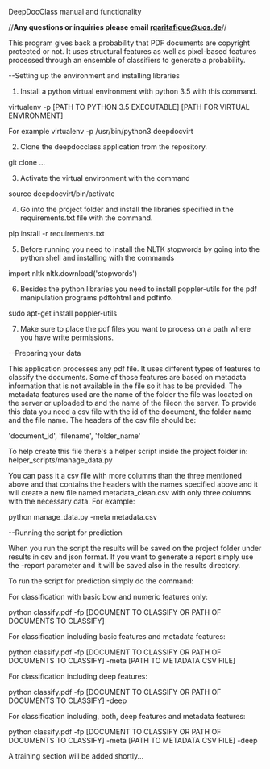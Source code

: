 DeepDocClass manual and functionality

//**Any questions or inquiries please email rgaritafigue@uos.de**//

This program gives back a probability that PDF documents are copyright protected or not.
It uses structural features as well as pixel-based features processed through an ensemble of classifiers to generate a probability.

--Setting up the environment and installing libraries

1. Install a python virtual environment with python 3.5 with this command.

virtualenv -p [PATH TO PYTHON 3.5 EXECUTABLE] [PATH FOR VIRTUAL ENVIRONMENT]

For example virtualenv -p /usr/bin/python3 deepdocvirt

2. Clone the deepdocclass application from the repository.

git clone ...

3. Activate the virtual environment with the command

source deepdocvirt/bin/activate

4. Go into the project folder and install the libraries specified in the requirements.txt file with the command.

pip install -r requirements.txt

5. Before running you need to install the NLTK stopwords by going into the python shell and installing with the commands

import nltk
nltk.download('stopwords')

6. Besides the python libraries you need to install poppler-utils for the pdf manipulation programs pdftohtml and pdfinfo.

sudo apt-get install poppler-utils

7. Make sure to place the pdf files you want to process on a path where you have write permissions.

--Preparing your data

This application processes any pdf file. It uses different types of features to classify the documents.
Some of those features are based on metadata information that is not available in the file so it has to be provided.
The metadata features used are the name of the folder the file was located on the server or uploaded to 
and the name of the fileon the server.
To provide this data you need a csv file with the id of the document, the folder name and the file name.
The headers of the csv file should be:

'document_id', 'filename', 'folder_name' 

To help create this file there's a helper script inside the project folder in: helper_scripts/manage_data.py

You can pass it a csv file with more columns than the three mentioned above and that contains the headers 
with the names specified above and it will create a new file named metadata_clean.csv with only three 
columns with the necessary data. For example:

python manage_data.py -meta metadata.csv

--Running the script for prediction

When you run the script the results will be saved on the project folder under results in csv and json format.
If you want to generate a report simply use the -report parameter and it will be saved also in the results directory.

To run the script for prediction simply do the command:

For classification with basic bow and numeric features only:

python classify.pdf -fp [DOCUMENT TO CLASSIFY OR PATH OF DOCUMENTS TO CLASSIFY]

For classification including basic features and metadata features:

python classify.pdf -fp [DOCUMENT TO CLASSIFY OR PATH OF DOCUMENTS TO CLASSIFY] -meta [PATH TO METADATA CSV FILE]

For classification including deep features:

python classify.pdf -fp [DOCUMENT TO CLASSIFY OR PATH OF DOCUMENTS TO CLASSIFY] -deep

For classification including, both, deep features and metadata features:

python classify.pdf -fp [DOCUMENT TO CLASSIFY OR PATH OF DOCUMENTS TO CLASSIFY] -meta [PATH TO METADATA CSV FILE] -deep


A training section will be added shortly...
